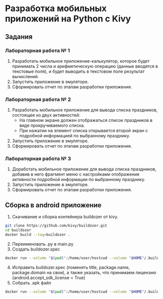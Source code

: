 # Разработка мобильных приложений на Python с Kivy

## Задания

### Лабораторная работа № 1
1. Разработать мобильное приложение-калькулятор, которое будет принимать 2 числа и арифметическую операцию (данные вводятся в текстовые поля), и будет выводить в текстовом поле результат вычислений.
2. Запустить приложение в эмуляторе.
3. Сформировать отчет по этапам разработки приложения.

### Лабораторная работа № 2
1. Разработать мобильное приложение для вывода списка праздников, состоящее из двух активностей:
    - На главном экране должен отображаться список праздников в виде прокручиваемого списка.
    - При нажатии на элемент списка открывается второй экран с подробной информацией по выбранному празднику.
2. Запустить приложение в эмуляторе.
3. Сформировать отчет по этапам разработки приложения.

### Лабораторная работа № 3
1. Доработать мобильное приложение для вывода списка праздников, добавив в него фрагмент меню с настройками отображения активности подробной информации по выбранному празднику.
2. Запустить приложение в эмуляторе.
3. Сформировать отчет по этапам разработки приложения.

## Сборка в android приложение
1. Скачивание и сборка контейнера buildozer от kivy.
```bash
git clone https://github.com/kivy/buildozer.git 
cd buildozer
docker build --tag=buildozer .
```
2. Переименовать .py в main.py
3. Создать buildozer.spec
```bash
docker run --volume "$(pwd)":/home/user/hostcwd --volume "$HOME"/.buildozer:/home/user/.buildozer  buildozer init
```
4. Исправить buildozer.spec (поменять title, package.name, package.domain на свои), а также указать, что принимаем лицензию (android.accept_sdk_license = True)
5. Собрать .apk файл
```bash
docker run --volume "$(pwd)":/home/user/hostcwd --volume "$HOME"/.buildozer:/home/user/.buildozer  buildozer android debug
```
